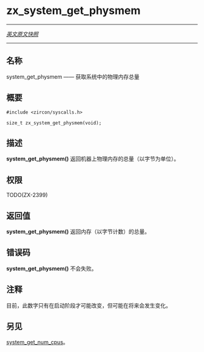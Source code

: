 # zx_system_get_physmem
---

[*英文原文快照*](https://github.com/fuchsia-mirror/zircon/blob/9b1d42b6f62ed4a4fe443eb03e020c74abcc8875/docs/syscalls/system_get_physmem.md)

---
<!-- ## NAME -->
## 名称

<!-- system_get_physmem - get amount of physical memory on the system -->
system_get_physmem —— 获取系统中的物理内存总量


<!-- ## SYNOPSIS -->
## 概要

```
#include <zircon/syscalls.h>

size_t zx_system_get_physmem(void);
```

<!-- ## DESCRIPTION -->
## 描述

<!-- **system_get_physmem**() returns the total size of physical memory on
the machine, in bytes. -->
**system_get_physmem()** 返回机器上物理内存的总量（以字节为单位）。

<!-- ## RIGHTS -->
## 权限

TODO(ZX-2399)

<!-- ## RETURN VALUE -->
## 返回值

<!-- **system_get_physmem**() returns a number in bytes. -->
**system_get_physmem()** 返回内存（以字节计数）的总量。


<!-- ## ERRORS -->
## 错误码

<!-- **system_get_physmem**() cannot fail. -->
**system_get_physmem()** 不会失败。

<!-- ## NOTES -->
## 注释

<!-- Currently the total size of physical memory cannot change during a run of
the system, only at boot time.  This might change in the future. -->
目前，此数字只有在启动阶段才可能改变，但可能在将来会发生变化。

<!-- ## SEE ALSO -->
## 另见

<!-- [system_get_num_cpus](system_get_num_cpus.md). -->
[system_get_num_cpus](system_get_num_cpus.md)。
